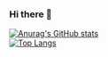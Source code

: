 ### Hi there 👋
[![Anurag's GitHub stats](https://github-readme-stats.vercel.app/api?username=phucvien2511)](https://github.com/phucvien2511?tab=repositories)
<br>
[![Top Langs](https://github-readme-stats.vercel.app/api/top-langs/?username=phucvien2511&hide=makefile,assembly&exclude_repo=OS-221,VXL-VDK-LAB1,VXL-VDK-LAB2,MPU-PCU-Lab-3,MCU-MPU-LAB4,MPU-MCU-LAB5,MPU-MCU-Lab-1,logic-design-project,MPU-MCU-Midterm-221,iot-arduino-weather-station&hide_progress=true)](https://github.com/phucvien2511?tab=repositories)
